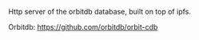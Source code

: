 Http server of the orbitdb database, built on top of ipfs.

Orbitdb: https://github.com/orbitdb/orbit-cdb
